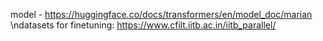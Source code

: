model - https://huggingface.co/docs/transformers/en/model_doc/marian
\ndatasets for finetuning:
https://www.cfilt.iitb.ac.in/iitb_parallel/
